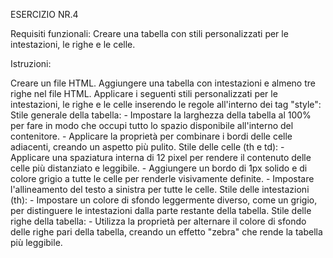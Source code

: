 ESERCIZIO NR.4

Requisiti funzionali:
Creare una tabella con stili personalizzati per le intestazioni, le righe e le celle.

Istruzioni:

Creare un file HTML.
Aggiungere una tabella con intestazioni e almeno tre righe nel file HTML.
Applicare i seguenti stili personalizzati per le intestazioni, le righe e le celle inserendo le regole all'interno dei tag "style":
    Stile generale della tabella:
        - Impostare la larghezza della tabella al 100% per fare in modo che occupi tutto lo spazio disponibile all'interno del contenitore.
        - Applicare la proprietà per combinare i bordi delle celle adiacenti, creando un aspetto più pulito.
    Stile delle celle (th e td):
        - Applicare una spaziatura interna  di 12 pixel per rendere il contenuto delle celle più distanziato e leggibile.
        - Aggiungere un bordo  di 1px solido e di colore grigio a tutte le celle per renderle visivamente definite.
        - Impostare l'allineamento del testo a sinistra per tutte le celle.
    Stile delle intestazioni (th):
        - Impostare un colore di sfondo  leggermente diverso, come un grigio, per distinguere le intestazioni dalla parte restante della tabella.
    Stile delle righe della tabella:
        - Utilizza la proprietà  per alternare il colore di sfondo delle righe pari della tabella, creando un effetto "zebra" che rende la tabella più leggibile.